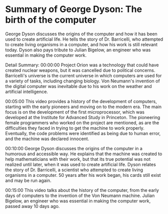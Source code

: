 # Summary of George Dyson: The birth of the computer

George Dyson discusses the origins of the computer and how it has been used to create artificial life. He tells the story of Dr. Barricelli, who attempted to create living organisms in a computer, and how his work is still relevant today. Dyson also pays tribute to Julian Bigelow, an engineer who was essential in making the computer work.

Detail Summary: 
00:00:00
Project Orion was a technology that could have created nuclear weapons, but it was cancelled due to political concerns. Barricelli's universe is the current universe in which computers are used for a variety of tasks, including changing biology. Von Neumann's invention of the digital computer was inevitable due to his work on the weather and artificial intelligence.

00:05:00
This video provides a history of the development of computers, starting with the early pioneers and moving on to the modern era. The main focus is on the development of the first microprocessor, which was developed at the Institute for Advanced Study in Princeton. The pioneering female programmers who worked on the project are mentioned, as are the difficulties they faced in trying to get the machine to work properly. Eventually, the code problems were identified as being due to human error, and the machine was declared innocent.

00:10:00
George Dyson discusses the origins of the computer in a humorous and accessible way. He explains that the machine was created to help mathematicians with their work, but that its true potential was not realized until later, when it was used to create artificial life. Dyson relates the story of Dr. Barricelli, a scientist who attempted to create living organisms in a computer. 50 years after his work began, his cards still exist and may be run again.

00:15:00
This video talks about the history of the computer, from the early days of computers to the invention of the Von Neumann machine. Julian Bigelow, an engineer who was essential in making the computer work, passed away 10 days ago.

